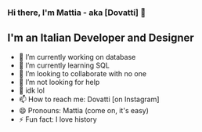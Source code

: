 ### Hi there, I'm Mattia - aka [Dovatti] 👋

## I'm an Italian Developer and Designer
- 🔭 I’m currently working on database
- 🌱 I’m currently learning SQL
- 👯 I’m looking to collaborate with no one
- 🤔 I’m not looking for help
- 💬 idk lol
- 📫 How to reach me: Dovatti [on Instagram]
- 😄 Pronouns: Mattia (come on, it's easy)
- ⚡ Fun fact: I love history
